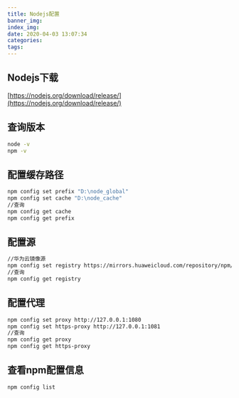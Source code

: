 ```yaml
---
title: Nodejs配置
banner_img: 
index_img: 
date: 2020-04-03 13:07:34
categories: 
tags: 
---
```


## Nodejs下载

[https://nodejs.org/download/release/](https://nodejs.org/download/release/)

## 查询版本

```bash
node -v
npm -v
```

## 配置缓存路径

``````bash
npm config set prefix "D:\node_global"
npm config set cache "D:\node_cache"
//查询
npm config get cache
npm config get prefix

``````

## 配置源

```bash
//华为云镜像源
npm config set registry https://mirrors.huaweicloud.com/repository/npm/
//查询
npm config get registry
```

## 配置代理

```bash
npm config set proxy http://127.0.0.1:1080
npm config set https-proxy http://127.0.0.1:1081
//查询
npm config get proxy
npm config get https-proxy
```

## 查看npm配置信息

```bash
npm config list
```

